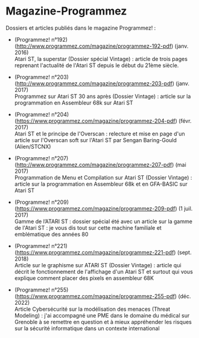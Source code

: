 # Magazine-Programmez
Dossiers et articles publiés dans le magazine Programmez! :

* (Programmez! n°192)(http://www.programmez.com/magazine/programmez-192-pdf) (janv. 2016) <br>
Atari ST, la superstar (Dossier spécial Vintage) : article de trois pages reprenant l'actualité de l'Atari ST depuis le début du 21ème siècle.

* (Programmez! n°203)(http://www.programmez.com/magazine/programmez-203-pdf) (janv. 2017) <br>
Programmez sur Atari ST 30 ans après (Dossier Vintage) : article sur la programmation en Assembleur 68k sur Atari ST

* (Programmez! n°204)(https://www.programmez.com/magazine/programmez-204-pdf) (févr. 2017) <br>
Atari ST et le principe de l'Overscan : relecture et mise en page d'un article sur l'Overscan soft sur l'Atari ST par Sengan Baring-Gould (Alien/STCNX)

* (Programmez! n°207)(http://www.programmez.com/magazine/programmez-207-pdf) (mai 2017) <br>
Programmation de Menu et Compilation sur Atari ST (Dossier Vintage) : article sur la programmation en Assembleur 68k et en GFA-BASIC sur Atari ST

* (Programmez! n°209)(https://www.programmez.com/magazine/programmez-209-pdf) (1 juil. 2017) <br>
Gamme de l’ATARI ST : dossier spécial été avec un article sur la gamme de l'Atari ST : je vous dis tout sur cette machine familiale et emblématique des années 80

* (Programmez! n°221)(https://www.programmez.com/magazine/programmez-221-pdf) (sept. 2018) <br>
Article sur le graphisme sur ATARI ST (Dossier Vintage) : article qui décrit le fonctionnement de l'affichage d'un Atari ST et surtout qui vous explique comment placer des pixels en assembleur 68K

* (Programmez! n°255)(https://www.programmez.com/magazine/programmez-255-pdf) (déc. 2022) <br>
Article Cybersécurité sur la modélisation des menaces (Threat Modeling) : j'ai accompagné une PME dans le domaine du médical sur Grenoble à se remettre en question et à mieux appréhender les risques sur la sécurité informatique dans un contexte international
<br>
